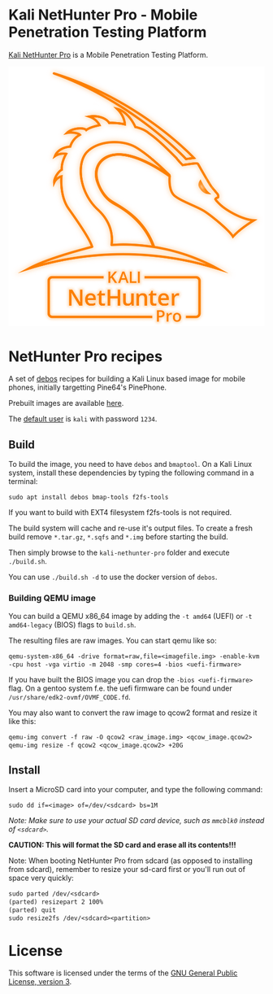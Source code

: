 # Kali NetHunter Pro - Mobile Penetration Testing Platform

[Kali NetHunter Pro](](https://www.kali.org/get-kali/#kali-mobile)) is a Mobile Penetration Testing Platform.

[![Kali NetHunter Pro Logo](./pictures/kali-nethunterpro-logo-dragon-orange-transparent.png)](./pictures/kali-nethunterpro-logo-dragon-orange-transparent.png)

# NetHunter Pro recipes

A set of [debos](https://github.com/go-debos/debos) recipes for building a Kali Linux based image for mobile phones, initially targetting Pine64's PinePhone.

Prebuilt images are available [here](https://www.kali.org/get-kali/#kali-mobile).

The [default user](https://www.kali.org/docs/introduction/default-credentials/) is `kali` with password `1234`.

## Build

To build the image, you need to have `debos` and `bmaptool`. On a Kali Linux system, install these dependencies by typing the following command in a terminal:

```console
sudo apt install debos bmap-tools f2fs-tools
```

If you want to build with EXT4 filesystem f2fs-tools is not required.

The build system will cache and re-use it's output files.
To create a fresh build remove `*.tar.gz`, `*.sqfs` and `*.img` before starting the build.

Then simply browse to the `kali-nethunter-pro` folder and execute `./build.sh`.

You can use `./build.sh -d` to use the docker version of `debos`.

### Building QEMU image

You can build a QEMU x86_64 image by adding the `-t amd64` (UEFI) or `-t amd64-legacy` (BIOS) flags to `build.sh`.

The resulting files are raw images. You can start qemu like so:

```console
qemu-system-x86_64 -drive format=raw,file=<imagefile.img> -enable-kvm -cpu host -vga virtio -m 2048 -smp cores=4 -bios <uefi-firmware>
```
If you have built the BIOS image you can drop the `-bios <uefi-firmware>` flag.
On a gentoo system f.e. the uefi firmware can be found under `/usr/share/edk2-ovmf/OVMF_CODE.fd`.

You may also want to convert the raw image to qcow2 format and resize it like this:

```console
qemu-img convert -f raw -O qcow2 <raw_image.img> <qcow_image.qcow2>
qemu-img resize -f qcow2 <qcow_image.qcow2> +20G
```

## Install

Insert a MicroSD card into your computer, and type the following command:

```
sudo dd if=<image> of=/dev/<sdcard> bs=1M
```

*Note: Make sure to use your actual SD card device, such as `mmcblk0` instead of
`<sdcard>`.*

**CAUTION: This will format the SD card and erase all its contents!!!**

Note: When booting NetHunter Pro from sdcard (as opposed to installing from sdcard),
      remember to resize your sd-card first or you'll run out of space very quickly:

```console
sudo parted /dev/<sdcard>
(parted) resizepart 2 100%
(parted) quit
sudo resize2fs /dev/<sdcard><partition>
```

# License

This software is licensed under the terms of the [GNU General Public License, version 3](https://www.kali.org/docs/policy/kali-linux-open-source-policy/).
